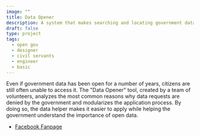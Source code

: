 ```yaml
---
image: ""
title: Data Opener
description: A system that makes searching and locating government data easier
draft: false
type: project
tags:
  - open gov
  - designer
  - civil servants
  - engineer
  - basic
---
```

Even if government data has been open for a number of years, citizens are still often unable to access it. The "Data Opener" tool, created by a team of volunteers, analyzes the most common reasons why data requests are denied by the government and modularizes the application process. By doing so, the data helper makes it easier to apply while helping the government understand the importance of open data.

- [Facebook Fanpage](https://www.facebook.com/profile.php?id=100057697711099&paipv=0&eav=Afb9hPjbDqVpyxkq3rBKCiDTF8MvKTbU0Y4Fs3vzfhvvwc2HWTcMdCuP16zCOybpl1E&_rdr)
